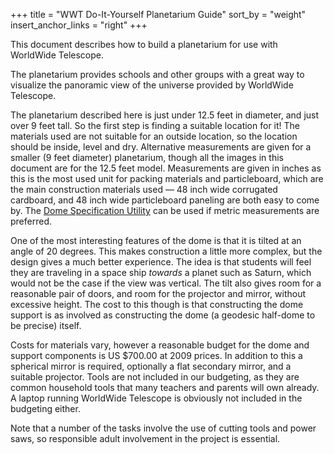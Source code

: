 +++
title = "WWT Do-It-Yourself Planetarium Guide"
sort_by = "weight"
insert_anchor_links = "right"
+++

This document describes how to build a planetarium for use with WorldWide
Telescope.

<!-- ![](planetariumimages/FinishedOne.jpg) NOT FOUND -->

The planetarium provides schools and other groups with a great way to
visualize the panoramic view of the universe provided by WorldWide Telescope.

The planetarium described here is just under 12.5 feet in diameter, and just
over 9 feet tall. So the first step is finding a suitable location for it! The
materials used are not suitable for an outside location, so the location
should be inside, level and dry. Alternative measurements are given for a
smaller (9 feet diameter) planetarium, though all the images in this document
are for the 12.5 feet model. Measurements are given in inches as this is the
most used unit for packing materials and particleboard, which are the main
construction materials used — 48 inch wide corrugated cardboard, and 48 inch
wide particleboard paneling are both easy to come by. The
[Dome Specification Utility](#the-dome-specification-utility) can be used if
metric measurements are preferred.

One of the most interesting features of the dome is that it is tilted at an
angle of 20 degrees. This makes construction a little more complex, but the
design gives a much better experience. The idea is that students will feel
they are traveling in a space ship _towards_ a planet such as Saturn, which
would not be the case if the view was vertical. The tilt also gives room for a
reasonable pair of doors, and room for the projector and mirror, without
excessive height. The cost to this though is that constructing the dome
support is as involved as constructing the dome (a geodesic half-dome to be
precise) itself.

Costs for materials vary, however a reasonable budget for the dome and support
components is US $700.00 at 2009 prices. In addition to this a spherical
mirror is required, optionally a flat secondary mirror, and a suitable
projector. Tools are not included in our budgeting, as they are common
household tools that many teachers and parents will own already. A laptop
running WorldWide Telescope is obviously not included in the budgeting either.

Note that a number of the tasks involve the use of cutting tools and power
saws, so responsible adult involvement in the project is essential.
